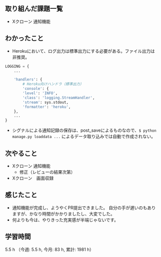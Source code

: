 ## 取り組んだ課題一覧
- Xクローン 通知機能

## わかったこと
- Herokuにおいて、ログ出力は標準出力にする必要がある。ファイル出力は非推奨。
```python
LOGGING = {
    ...

    'handlers': {
        # Heroku向けハンドラ（標準出力）
        'console': {
        'level': 'INFO',
        'class': 'logging.StreamHandler',
        'stream': sys.stdout,
        'formatter': 'heroku',
    },   
    ... 
}
```

- シグナルによる通知記録の保存は、post_saveによるものなので、`$ python manage.py loaddata ...` によるデータ取り込みでは自動で作成されない。

## 次やること
- Xクローン 通知機能
    - 修正（レビューの結果次第）
- Xクローン　画面収録
    
## 感じたこと
- 通知機能が完成し、ようやくPR提出できました。 自分の手が遅いのもありますが、かなり時間がかかりましたし、大変でした。
- 何よりも今は、やりきった充実感が半端じゃないです。 
    
## 学習時間
5.5 h （今週: 5.5 h, 今月: 83 h, 累計: 1981 h）